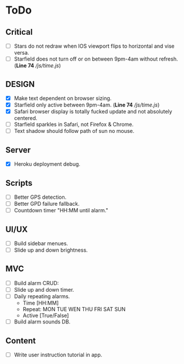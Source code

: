 # ToDo

## Critical
- [ ] Stars do not redraw when IOS viewport flips to horizontal and vise versa.
- [ ] Starfield does not turn off or on between 9pm-4am without refresh. (**Line 74** */js/time.js*)

## DESIGN
- [x] Make text dependent on browser sizing.
- [x] Starfield only active between 9pm-4am. (**Line 74** */js/time.js*)
- [x] Safari browser display is totally fucked update and not absolutely centered.
- [ ] Starfield sparkles in Safari, not Firefox & Chrome.
- [ ] Text shadow should follow path of sun no mouse.

## Server
- [x] Heroku deployment debug.

## Scripts
- [ ] Better GPS detection.
- [ ] Better GPD failure fallback.
- [ ] Countdown timer "HH:MM until alarm."

## UI/UX
- [ ] Build sidebar menues.
- [ ] Slide up and down brightness.

## MVC
- [ ] Build alarm CRUD:
 - [ ] Slide up and down timer.
 - [ ] Daily repeating alarms.
      - Time [HH:MM]
      - Repeat: MON TUE WEN THU FRI SAT SUN
      - Active [True/False]
- [ ] Build alarm sounds DB.

## Content
- [ ] Write user instruction tutorial in app.